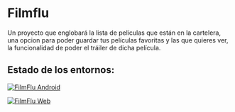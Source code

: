 # Filmflu


Un proyecto que englobará la lista de películas que están en la cartelera, una opcion para poder guardar tus películas favoritas y las que quieres ver, la funcionalidad de poder el tráiler de dicha película.

## Estado de los entornos:
[![FilmFlu Android](https://github.com/dherediat97/Filmflu/actions/workflows/flutter_android.yml/badge.svg)](https://github.com/dherediat97/Filmflu/actions/workflows/flutter_android.yml)

[![FilmFlu Web](https://github.com/dherediat97/Filmflu/actions/workflows/flutter_web.yml/badge.svg)](https://github.com/dherediat97/Filmflu/actions/workflows/flutter_web.yml)
